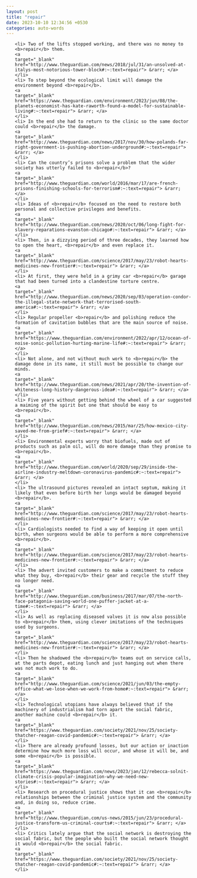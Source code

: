 ```yaml
---
layout: post
title: "repair"
date: 2023-10-10 12:34:56 +0530
categories: auto-words
---
```

<ol>

    <li> Two of the lifts stopped working, and there was no money to <b>repair</b> them.
    <a 
    target="_blank" 
    href="http://www.theguardian.com/news/2018/jul/31/an-unsolved-at-italys-most-notorious-tower-block#:~:text=repair"> &rarr; </a>
    </li>
    <li> To step beyond the ecological limit will damage the environment beyond <b>repair</b>.
    <a 
    target="_blank" 
    href="https://www.theguardian.com/environment/2023/jun/08/the-planets-economist-has-kate-raworth-found-a-model-for-sustainable-living#:~:text=repair"> &rarr; </a>
    </li>
    <li> In the end she had to return to the clinic so the same doctor could <b>repair</b> the damage.
    <a 
    target="_blank" 
    href="http://www.theguardian.com/news/2017/nov/30/how-polands-far-right-government-is-pushing-abortion-underground#:~:text=repair"> &rarr; </a>
    </li>
    <li> Can the country’s prisons solve a problem that the wider society has utterly failed to <b>repair</b>?
    <a 
    target="_blank" 
    href="http://www.theguardian.com/world/2016/mar/17/are-french-prisons-finishing-schools-for-terrorism#:~:text=repair"> &rarr; </a>
    </li>
    <li> Ideas of <b>repair</b> focused on the need to restore both personal and collective privileges and benefits.
    <a 
    target="_blank" 
    href="http://www.theguardian.com/news/2020/oct/06/long-fight-for-slavery-reparations-evanston-chicago#:~:text=repair"> &rarr; </a>
    </li>
    <li> Then, in a dizzying period of three decades, they learned how to open the heart, <b>repair</b> and even replace it.
    <a 
    target="_blank" 
    href="http://www.theguardian.com/science/2017/may/23/robot-hearts-medicines-new-frontier#:~:text=repair"> &rarr; </a>
    </li>
    <li> At first, they were held in a grimy car <b>repair</b> garage that had been turned into a clandestine torture centre.
    <a 
    target="_blank" 
    href="http://www.theguardian.com/news/2020/sep/03/operation-condor-the-illegal-state-network-that-terrorised-south-america#:~:text=repair"> &rarr; </a>
    </li>
    <li> Regular propeller <b>repair</b> and polishing reduce the formation of cavitation bubbles that are the main source of noise.
    <a 
    target="_blank" 
    href="https://www.theguardian.com/environment/2022/apr/12/ocean-of-noise-sonic-pollution-hurting-marine-life#:~:text=repair"> &rarr; </a>
    </li>
    <li> Not alone, and not without much work to <b>repair</b> the damage done in its name, it still must be possible to change our minds.
    <a 
    target="_blank" 
    href="http://www.theguardian.com/news/2021/apr/20/the-invention-of-whiteness-long-history-dangerous-idea#:~:text=repair"> &rarr; </a>
    </li>
    <li> Five years without getting behind the wheel of a car suggested a maiming of the spirit but one that should be easy to <b>repair</b>.
    <a 
    target="_blank" 
    href="http://www.theguardian.com/news/2015/mar/25/how-mexico-city-saved-me-from-grief#:~:text=repair"> &rarr; </a>
    </li>
    <li> Environmental experts worry that biofuels, made out of products such as palm oil, will do more damage than they promise to <b>repair</b>.
    <a 
    target="_blank" 
    href="http://www.theguardian.com/world/2020/sep/29/inside-the-airline-industry-meltdown-coronavirus-pandemic#:~:text=repair"> &rarr; </a>
    </li>
    <li> The ultrasound pictures revealed an intact septum, making it likely that even before birth her lungs would be damaged beyond <b>repair</b>.
    <a 
    target="_blank" 
    href="http://www.theguardian.com/science/2017/may/23/robot-hearts-medicines-new-frontier#:~:text=repair"> &rarr; </a>
    </li>
    <li> Cardiologists needed to find a way of keeping it open until birth, when surgeons would be able to perform a more comprehensive <b>repair</b>.
    <a 
    target="_blank" 
    href="http://www.theguardian.com/science/2017/may/23/robot-hearts-medicines-new-frontier#:~:text=repair"> &rarr; </a>
    </li>
    <li> The advert invited customers to make a commitment to reduce what they buy, <b>repair</b> their gear and recycle the stuff they no longer need.
    <a 
    target="_blank" 
    href="http://www.theguardian.com/business/2017/mar/07/the-north-face-patagonia-saving-world-one-puffer-jacket-at-a-time#:~:text=repair"> &rarr; </a>
    </li>
    <li> As well as replacing diseased valves it is now also possible to <b>repair</b> them, using clever imitations of the techniques used by surgeons.
    <a 
    target="_blank" 
    href="http://www.theguardian.com/science/2017/may/23/robot-hearts-medicines-new-frontier#:~:text=repair"> &rarr; </a>
    </li>
    <li> Then he shadowed the <b>repair</b> teams out on service calls, at the parts depot, eating lunch and just hanging out when there was not much work to do.
    <a 
    target="_blank" 
    href="http://www.theguardian.com/science/2021/jun/03/the-empty-office-what-we-lose-when-we-work-from-home#:~:text=repair"> &rarr; </a>
    </li>
    <li> Technological utopians have always believed that if the machinery of industrialism had torn apart the social fabric, another machine could <b>repair</b> it.
    <a 
    target="_blank" 
    href="https://www.theguardian.com/society/2021/nov/25/society-thatcher-reagan-covid-pandemic#:~:text=repair"> &rarr; </a>
    </li>
    <li> There are already profound losses, but our action or inaction determine how much more loss will occur, and whose it will be, and some <b>repair</b> is possible.
    <a 
    target="_blank" 
    href="https://www.theguardian.com/news/2023/jan/12/rebecca-solnit-climate-crisis-popular-imagination-why-we-need-new-stories#:~:text=repair"> &rarr; </a>
    </li>
    <li> Research on procedural justice shows that it can <b>repair</b> relationships between the criminal justice system and the community and, in doing so, reduce crime.
    <a 
    target="_blank" 
    href="http://www.theguardian.com/us-news/2015/jun/23/procedural-justice-transform-us-criminal-courts#:~:text=repair"> &rarr; </a>
    </li>
    <li> Critics lately argue that the social network is destroying the social fabric, but the people who built the social network thought it would <b>repair</b> the social fabric.
    <a 
    target="_blank" 
    href="https://www.theguardian.com/society/2021/nov/25/society-thatcher-reagan-covid-pandemic#:~:text=repair"> &rarr; </a>
    </li>